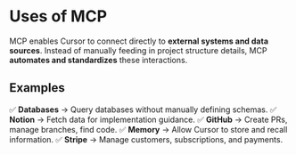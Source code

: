 # Uses of MCP

MCP enables Cursor to connect directly to **external systems and data sources**. Instead of manually feeding in project structure details, MCP **automates and standardizes** these interactions.

## Examples

✅ **Databases** → Query databases without manually defining schemas.
✅ **Notion** → Fetch data for implementation guidance.
✅ **GitHub** → Create PRs, manage branches, find code.
✅ **Memory** → Allow Cursor to store and recall information.
✅ **Stripe** → Manage customers, subscriptions, and payments. 